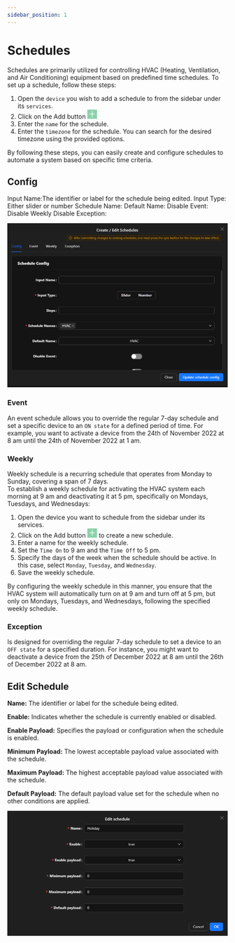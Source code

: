 ```yaml
---
sidebar_position: 1
---
```


# Schedules
Schedules are primarily utilized for controlling HVAC (Heating, Ventilation, and Air Conditioning) equipment based on predefined time schedules. To set up a schedule, follow these steps:

1. Open the `device` you wish to add a schedule to from the sidebar under its `services`.
2. Click on the Add button ![add-button.png](../img/apps/add-button.png)
3. Enter the `name` for the schedule.
4. Enter the `timezone` for the schedule. You can search for the desired timezone using the provided options.

By following these steps, you can easily create and configure schedules to automate a system based on specific time criteria.

## Config

Input Name:The identifier or label for the schedule being edited.
Input Type: Either slider or number
Schedule Name:
Default Name:
Disable Event:
Disable Weekly
Disable Exception:

![schedule-config.png](img/schedule-config.png)

### Event 
An event schedule allows you to override the regular 7-day schedule and set a specific device to an `ON state` for a defined period of time. For example, you want to activate a device from the 24th of November 2022 at 8 am until the 24th of November 2022 at 1 am.

### Weekly
Weekly schedule is a recurring schedule that operates from Monday to Sunday, covering a span of 7 days. 
<br/>
To establish a weekly schedule for activating the HVAC system each morning at 9 am and deactivating it at 5 pm, specifically on Mondays, Tuesdays, and Wednesdays:

1. Open the device you want to schedule from the sidebar under its services.
2. Click on the Add button ![add-button.png](../img/apps/add-button.png) to create a new schedule.
3. Enter a name for the weekly schedule.
4. Set the `Time On` to 9 am and the `Time Off` to 5 pm.
5. Specify the days of the week when the schedule should be active. In this case, select `Monday`, `Tuesday`, and `Wednesday`.
6. Save the weekly schedule.

By configuring the weekly schedule in this manner, you ensure that the HVAC system will automatically turn on at 9 am and turn off at 5 pm, but only on Mondays, Tuesdays, and Wednesdays, following the specified weekly schedule.


### Exception 
Is designed for overriding the regular 7-day schedule to set a device to an `OFF state` for a specified duration. For instance, you might want to deactivate a device from the 25th of December 2022 at 8 am until the 26th of December 2022 at 8 am.

## Edit Schedule

**Name:** The identifier or label for the schedule being edited.

**Enable:** Indicates whether the schedule is currently enabled or disabled.

**Enable Payload:** Specifies the payload or configuration when the schedule is enabled.

**Minimum Payload:** The lowest acceptable payload value associated with the schedule.

**Maximum Payload:** The highest acceptable payload value associated with the schedule.

**Default Payload:** The default payload value set for the schedule when no other conditions are applied.

![schedule-edit.png](img/schedule-edit.png)